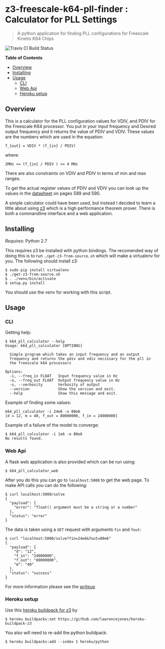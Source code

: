 # z3-freescale-k64-pll-finder : Calculator for PLL Settings

> A python application for finding PLL configurations for Freescale Kinetis K64 Chips

![Travis CI Build Status](https://travis-ci.org/cwoodall/z3-freescale-k64-pll-finder.svg)

**Table of Contents**
<!-- TOC depthFrom:2 depthTo:6 withLinks:1 updateOnSave:1 orderedList:0 -->

- [Overview](#overview)
- [Installing](#installing)
- [Usage](#usage)
	- [CLI](#cli)
	- [Web Api](#web-api)
	- [Heroku setup](#heroku-setup)

<!-- /TOC -->

## Overview

This is a calculator for the PLL configuration values for VDIV, and PDIV
for the Freescale K64 processor. You put in your input frequency and Desired
output frequency and it returns the value of PDIV and VDIV. These values
are the numbers which are used in the equation:

```
f_{out} = VDIV * (f_{in} / PDIV)
```
where:

```
2MHz <= (f_{in} / PDIV ) <= 4 MHz
```

There are also constraints on VDIV and PDIV in terms of min and max
ranges.

To get the actual register values of PDIV and VDIV you can look up the
values in the [datasheet](http://cache.nxp.com/files/microcontrollers/doc/ref_manual/K64P144M120SF5RM.pdf)
on pages 589 and 590.

A simple calculator could have been used, but instead I decided to learn
a little about using <a href="https://z3.codeplex.com/">z3</a> which is a
high performance theorem prover. There is both a commandline interface and a web application.


## Installing

*Requires*: Python 2.7

This requires z3 be installed with python bindings. The recomended way of doing this is to run `./get-z3-from-source.sh` which will make a virtualenv for you. The following should install z3:

```
$ sudo pip install virtualenv
$ ./get-z3-from-source.sh
$ . ./venv/bin/activate
$ setup.py install
```

You should use the venv for working with this
script.

## Usage

### CLI

Getting help:

``` shell-session
$ k64_pll_calculator --help
Usage: k64_pll_calculator [OPTIONS]

  Simple program which takes an input frequency and an output
  frequency and returns the pdiv and vdiv necissary for the pll in
  the freescale k64 processors

Options:
  -i, --freq_in FLOAT   Input frequency value in Hz
  -o, --freq_out FLOAT  Output frequency value in Hz
  -v, --verbosity       Verbosity of output
  --version             Show the version and exit.
  --help                Show this message and exit.

```

Example of finding some values:

``` shell-session
k64_pll_calculator -i 24e6 -o 80e6
[d = 12, m = 40, f_out = 80000000, f_in = 24000000]
```

Example of a failure of the model to converge:

``` shell-session
$ k64_pll_calculator -i 1e6 -o 80e6
No results found.
```

### Web Api

A flask web application is also provided which can be run using:

``` shell-session
$ k64_pll_calculator_web
```

After you do this you can go to `localhost:5000` to get the web page. To make
API calls you can do the following:

```
$ curl localhost:5000/solve
{
  "payload": {
    "error": "float() argument must be a string or a number"
  },
  "status": "error"
}
```

The data is taken using a `GET` request with arguments `fin` and `fout`:

```
$ curl "localhost:5000/solve?fin=24e6&fout=80e6"
{
  "payload": {
    "d": "12",
    "f_in": "24000000",
    "f_out": "80000000",
    "m": "40"
  },
  "status": "success"
}
```

For more information please see the <a href="#">writeup</a>


### Heroku setup

Use this [heroku buildpack for z3](https://github.com/lawrencejones/heroku-buildpack-z3) by

```
$ heroku buildpacks:set https://github.com/lawrencejones/heroku-buildpack-z3
```

You also will need to re-add the python buildpack:

```
$ heroku buildpacks:add --index 1 heroku/python
```
